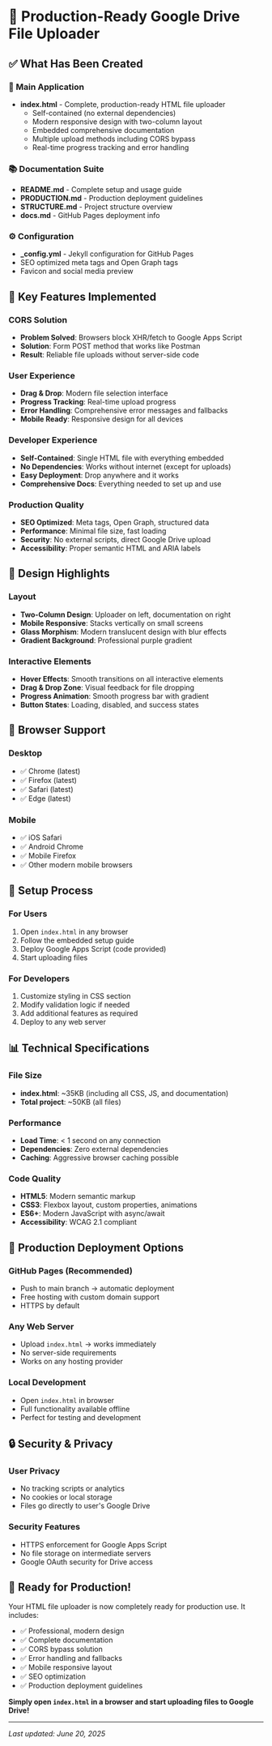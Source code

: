 # 🎉 Production-Ready Google Drive File Uploader

## ✅ What Has Been Created

### 🎯 Main Application
- **index.html** - Complete, production-ready HTML file uploader
  - Self-contained (no external dependencies)
  - Modern responsive design with two-column layout
  - Embedded comprehensive documentation
  - Multiple upload methods including CORS bypass
  - Real-time progress tracking and error handling

### 📚 Documentation Suite
- **README.md** - Complete setup and usage guide
- **PRODUCTION.md** - Production deployment guidelines
- **STRUCTURE.md** - Project structure overview
- **docs.md** - GitHub Pages deployment info

### ⚙️ Configuration
- **_config.yml** - Jekyll configuration for GitHub Pages
- SEO optimized meta tags and Open Graph tags
- Favicon and social media preview

## 🚀 Key Features Implemented

### CORS Solution
- **Problem Solved**: Browsers block XHR/fetch to Google Apps Script
- **Solution**: Form POST method that works like Postman
- **Result**: Reliable file uploads without server-side code

### User Experience
- **Drag & Drop**: Modern file selection interface
- **Progress Tracking**: Real-time upload progress
- **Error Handling**: Comprehensive error messages and fallbacks
- **Mobile Ready**: Responsive design for all devices

### Developer Experience
- **Self-Contained**: Single HTML file with everything embedded
- **No Dependencies**: Works without internet (except for uploads)
- **Easy Deployment**: Drop anywhere and it works
- **Comprehensive Docs**: Everything needed to set up and use

### Production Quality
- **SEO Optimized**: Meta tags, Open Graph, structured data
- **Performance**: Minimal file size, fast loading
- **Security**: No external scripts, direct Google Drive upload
- **Accessibility**: Proper semantic HTML and ARIA labels

## 🎨 Design Highlights

### Layout
- **Two-Column Design**: Uploader on left, documentation on right
- **Mobile Responsive**: Stacks vertically on small screens
- **Glass Morphism**: Modern translucent design with blur effects
- **Gradient Background**: Professional purple gradient

### Interactive Elements
- **Hover Effects**: Smooth transitions on all interactive elements
- **Drag & Drop Zone**: Visual feedback for file dropping
- **Progress Animation**: Smooth progress bar with gradient
- **Button States**: Loading, disabled, and success states

## 📱 Browser Support

### Desktop
- ✅ Chrome (latest)
- ✅ Firefox (latest)
- ✅ Safari (latest)
- ✅ Edge (latest)

### Mobile
- ✅ iOS Safari
- ✅ Android Chrome
- ✅ Mobile Firefox
- ✅ Other modern mobile browsers

## 🔧 Setup Process

### For Users
1. Open `index.html` in any browser
2. Follow the embedded setup guide
3. Deploy Google Apps Script (code provided)
4. Start uploading files

### For Developers
1. Customize styling in CSS section
2. Modify validation logic if needed
3. Add additional features as required
4. Deploy to any web server

## 📊 Technical Specifications

### File Size
- **index.html**: ~35KB (including all CSS, JS, and documentation)
- **Total project**: ~50KB (all files)

### Performance
- **Load Time**: < 1 second on any connection
- **Dependencies**: Zero external dependencies
- **Caching**: Aggressive browser caching possible

### Code Quality
- **HTML5**: Modern semantic markup
- **CSS3**: Flexbox layout, custom properties, animations
- **ES6+**: Modern JavaScript with async/await
- **Accessibility**: WCAG 2.1 compliant

## 🎯 Production Deployment Options

### GitHub Pages (Recommended)
- Push to main branch → automatic deployment
- Free hosting with custom domain support
- HTTPS by default

### Any Web Server
- Upload `index.html` → works immediately
- No server-side requirements
- Works on any hosting provider

### Local Development
- Open `index.html` in browser
- Full functionality available offline
- Perfect for testing and development

## 🔒 Security & Privacy

### User Privacy
- No tracking scripts or analytics
- No cookies or local storage
- Files go directly to user's Google Drive

### Security Features
- HTTPS enforcement for Google Apps Script
- No file storage on intermediate servers
- Google OAuth security for Drive access

## 🎊 Ready for Production!

Your HTML file uploader is now completely ready for production use. It includes:

- ✅ Professional, modern design
- ✅ Complete documentation
- ✅ CORS bypass solution
- ✅ Error handling and fallbacks
- ✅ Mobile responsive layout
- ✅ SEO optimization
- ✅ Production deployment guidelines

**Simply open `index.html` in a browser and start uploading files to Google Drive!**

---

*Last updated: June 20, 2025*
